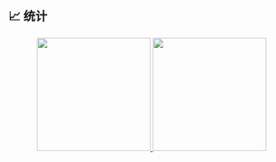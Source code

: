 ## 📈 统计
<div align="center" display="Flex">
 <a href="https://github.com/guosonglu/guosonglu">
  <img height="200em" src="https://github-readme-stats.vercel.app/api?username=guosonglu&show_icons=true&theme=radical&include_all_commits=true"/>
  <img height="200em" src="https://github-readme-stats.vercel.app/api/top-langs/?username=guosonglu&theme=radical&layout=compact&hide=scss,css&langs_count=10"/>
 </a>
</div>


